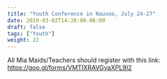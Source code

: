 ```yaml
---
title: "Youth Conference in Nauvoo, July 24-27"
date: 2019-03-02T14:28:08-06:00
draft: false
tags: ["Youth"]
weight: 22
---
```


All Mia Maids/Teachers should register with this link: https://goo.gl/forms/VMTIXRAVGyaXPL9I2

